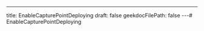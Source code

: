 ---
title: EnableCapturePointDeploying
draft: false
geekdocFilePath: false
---# EnableCapturePointDeploying